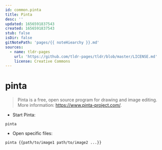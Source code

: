 ```yaml
---
id: common.pinta
title: Pinta
desc: ''
updated: 1656591837543
created: 1656591837543
stub: false
isDir: false
gitNotePath: 'pages/{{ noteHiearchy }}.md'
sources:
  - name: tldr-pages
    url: 'https://github.com/tldr-pages/tldr/blob/master/LICENSE.md'
    license: Creative Commons
---
```

# pinta

> Pinta is a free, open source program for drawing and image editing.
> More information: <https://www.pinta-project.com/>.

- Start Pinta:

`pinta`

- Open specific files:

`pinta {{path/to/image1 path/to/image2 ...}}`

